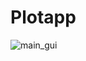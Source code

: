# Plotapp

![main_gui](https://user-images.githubusercontent.com/49229516/114275784-73209900-9a41-11eb-91d1-610eebbe6fb2.jpg)
